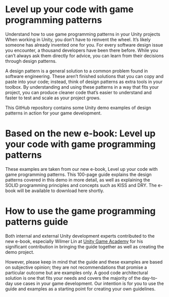 # Level up your code with game programming patterns
Understand how to use game programming patterns in your Unity projects
When working in Unity, you don’t have to reinvent the wheel. It’s likely someone has already invented one for you. For every software design issue you encounter, a thousand developers have been there before. While you can’t always ask them directly for advice, you can learn from their decisions through design patterns. 

A design pattern is a general solution to a common problem found in software engineering. These aren’t finished solutions that you can copy and paste into your code; instead, think of design patterns as extra tools in your toolbox. By understanding and using these patterns in a way that fits your project, you can produce cleaner code that’s easier to understand and faster to test and scale as your project grows. 

This GitHub repository contains some Unity demo examples of design patterns in action for your game development. 

# Based on the new e-book: Level up your code with game programming patterns
These examples are taken from our new e-book, Level up your code with game programming patterns. This 100-page guide explains the design patterns covered in this demo in more detail, as well as explaining the SOLID programming principles and concepts such as KISS and DRY. 
The e-book will be available to download here shortly. 

# How to use the game programming patterns guide
Both internal and external Unity development experts contributed to the new e-book, especially Wilmer Lin at [Unity Game Academy](https://github.com/UnityGameAcademy) for his significant contribution in bringing the guide together as well as creating the demo project.

However, please keep in mind that the guide and these examples are based on subjective opinion; they are not recommendations that promise a particular outcome but are examples only. A good code architectural solution is one that fits your needs and covers the majority of the day-to-day use cases in your game development. Our intention is for you to use the guide and examples as a starting point for creating your own guidelines. 

